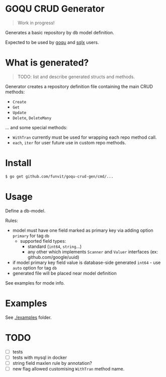 # GOQU CRUD Generator

> Work in progress!

Generates a basic repository by db model definition.

Expected to be used by [goqu](https://github.com/doug-martin/goqu) and [sqlx](https://github.com/jmoiron/sqlx) users.

# What is generated?

> TODO: list and describe generated structs and methods.

Generator creates a repository definition file containing the main CRUD methods:

- `Create`
- `Get`
- `Update`
- `Delete`, `DeleteMany`

... and some special methods:

- `WithTran` currently must be used for wrapping each repo method call.
- `each`, `iter` for user future use in custom repo methods.

# Install

```bash
$ go get github.com/funvit/goqu-crud-gen/cmd/...
```

# Usage

Define a db-model.

Rules:

- model must have one field marked as primary key via adding option  `primary` for tag `db`
    - supported field types:
        - standard (`int64`, `string`...)
        - any other which implements `Scanner` and `Valuer` interfaces (ex: github.com/google/uuid)
- if model primary key field value is database-side generated `int64` - use `auto` option for tag `db` 
- generated file will be placed near model definition

See examples for mode info.

# Examples

See [./examples](./examples) folder.

# TODO

- [ ] tests
- [ ] tests with mysql in docker
- [ ] string field maxlen rule by annotation?
- [ ] new flag allowed customising `WithTran` method name.